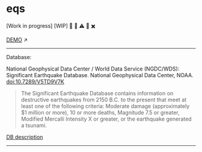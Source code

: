 # eqs

[Work in progress] [WIP] :construction_worker:  :construction: :warning: :no_entry_sign: :heavy_multiplication_x:

[DEMO](https://aeter.github.io/eqs/)  :arrow_upper_right:

---

Database: 

National Geophysical Data Center / World Data Service (NGDC/WDS): Significant Earthquake Database. National Geophysical Data Center, NOAA. [doi:10.7289/V5TD9V7K](http://dx.doi.org/10.7289/V5TD9V7K)

>The Significant Earthquake Database contains information on destructive
>earthquakes from 2150 B.C. to the present that meet at least one of the 
>following criteria: Moderate damage (approximately $1 million or more), 10 or
>more deaths, Magnitude 7.5 or greater, Modified Mercalli Intensity X or
>greater, or the earthquake generated a tsunami.

[DB description](https://www.ngdc.noaa.gov/nndc/struts/results?&t=101650&s=225&d=225)

---
